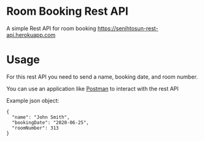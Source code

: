 # Room Booking Rest API
A simple Rest API for room booking
https://senihtosun-rest-api.herokuapp.com

# Usage
For this rest API you need to send a name, booking date, and room number.

You can use an application like [Postman](https://postman.com) to interact with the rest API

Example json object:
```
{
  "name": "John Smith",
  "bookingDate": "2020-06-25",
  "roomNumber": 313
}
```



